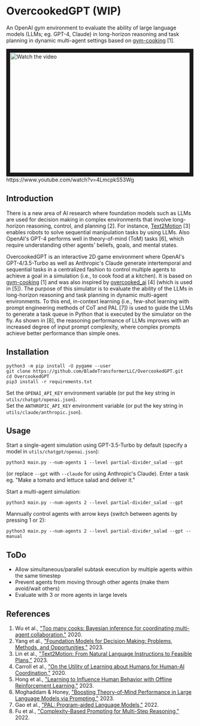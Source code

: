# OvercookedGPT (WIP)
An OpenAI gym environment to evaluate the ability of large language models (LLMs; eg. GPT-4, Claude) in long-horizon reasoning and task planning in dynamic multi-agent settings based on [gym-cooking](https://github.com/rosewang2008/gym-cooking) [1].

<a href="https://www.youtube.com/watch?v=4LmcpkS53Wg" target="_blank">
 <img src="http://img.youtube.com/vi/4LmcpkS53Wg/hqdefault.jpg" alt="Watch the video" width="480" height="320" border="10" />
</a>
<br />
https://www.youtube.com/watch?v=4LmcpkS53Wg

## Introduction
There is a new area of AI research where foundation models such as LLMs are used for decision making in complex environments that involve long-horizon reasoning, control, and planning [2]. For instance, [Text2Motion](https://sites.google.com/stanford.edu/text2motion) [3] enables robots to solve sequential manipulation tasks by using LLMs. Also OpenAI's GPT-4 performs well in theory-of-mind (ToM) tasks [6], which require understanding other agents' beliefs, goals, and mental states.

OvercookedGPT is an interactive 2D game environment where OpenAI's GPT-4/3.5-Turbo as well as Anthropic's Claude generate intertemporal and sequential tasks in a centralized fashion to control multiple agents to achieve a goal in a simulation (i.e., to cook food at a kitchen). It is based on [gym-cooking](https://github.com/rosewang2008/gym-cooking) [1] and was also inspired by [overcooked_ai](https://github.com/HumanCompatibleAI/overcooked_ai) [4] (which is used in [5]). The purpose of this simulator is to evaluate the ability of the LLMs in long-horizon reasoning and task planning in dynamic multi-agent environments. To this end, in-context learning (i.e., few-shot learning with prompt engineering methods of CoT and PAL [7]) is used to guide the LLMs to generate a task queue in Python that is executed by the simulator on the fly. As shown in [8], the reasoning performance of LLMs improves with an increased degree of input prompt complexity, where complex prompts achieve better performance than simple ones.

## Installation
```
python3 -m pip install -U pygame --user
git clone https://github.com/BladeTransformerLLC/OvercookedGPT.git
cd OvercookedGPT
pip3 install -r requirements.txt
```

Set the `OPENAI_API_KEY` environment variable (or put the key string in `utils/chatgpt/openai.json`).
<br />
Set the `ANTHROPIC_API_KEY` environment variable (or put the key string in `utils/claude/anthropic.json`).

## Usage
Start a single-agent simulation using GPT-3.5-Turbo by default (specify a model in `utils/chatgpt/openai.json`):
```
python3 main.py --num-agents 1 --level partial-divider_salad --gpt
```
(or replace `--gpt` with `--claude` for using Anthropic's Claude). Enter a task eg. "Make a tomato and lettuce salad and deliver it."

Start a multi-agent simulation:
```
python3 main.py --num-agents 2 --level partial-divider_salad --gpt
```

Mannually control agents with arrow keys (switch between agents by pressing 1 or 2):
```
python3 main.py --num-agents 2 --level partial-divider_salad --gpt --manual
```

## ToDo
- Allow simultaneous/parallel subtask execution by multiple agents within the same timestep
- Prevent agents from moving through other agents (make them avoid/wait others)
- Evaluate with 3 or more agents in large levels

## References
1. Wu et al., ["Too many cooks: Bayesian inference for coordinating multi-agent collaboration,"](https://arxiv.org/abs/2003.11778) 2020.
2. Yang et al., ["Foundation Models for Decision Making: Problems, Methods, and Opportunities,"](https://arxiv.org/abs/2303.04129) 2023.
3. Lin et al., ["Text2Motion: From Natural Language Instructions to Feasible Plans,"](https://arxiv.org/abs/2303.12153) 2023.
4. Carroll et al., ["On the Utility of Learning about Humans for Human-AI Coordination,"](https://arxiv.org/abs/1910.05789) 2020.
5. Hong et al., ["Learning to Influence Human Behavior with Offline Reinforcement Learning,"](https://arxiv.org/abs/2303.02265) 2023.
6. Moghaddam & Honey, ["Boosting Theory-of-Mind Performance in Large Language Models via Prompting,"](https://arxiv.org/abs/2304.11490) 2023.
7. Gao et al., ["PAL: Program-aided Language Models,"](https://arxiv.org/abs/2211.10435) 2022.
8. Fu et al., ["Complexity-Based Prompting for Multi-Step Reasoning,"](https://arxiv.org/abs/2210.00720) 2022.
